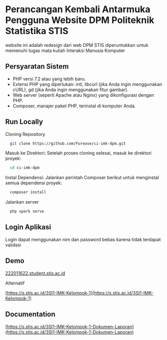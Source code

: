 # Perancangan Kembali Antarmuka Pengguna Website DPM Politeknik Statistika STIS

website ini adalah redesign dari web DPM STIS diperuntukkan untuk memenuhi tugas mata kuliah Interaksi Manusia Komputer

## Persyaratan Sistem

- PHP versi 7.2 atau yang lebih baru.
- Extensi PHP yang diperlukan: intl, libcurl (jika Anda ingin menggunakan cURL), gd (jika Anda ingin menggunakan fitur gambar).
- Web server (seperti Apache atau Nginx) yang dikonfigurasi dengan PHP.
- Composer, manajer paket PHP, terinstal di komputer Anda.

## Run Locally

Cloning Repository

```bash
  git clone https://github.com/Furease/ci-imk-dpm.git
```

Masuk ke Direktori: Setelah proses cloning selesai, masuk ke direktori proyek:

```bash
  cd ci-imk-dpm
```

Instal Dependensi: Jalankan perintah Composer berikut untuk menginstal semua dependensi proyek:

```bash
  composer install
```

Jalankan server

```bash
  php spark serve
```

## Login Aplikasi

Login dapat menggunakan nim dan password bebas karena tidak terdapat validasi

## Demo

[222011622.student.stis.ac.id](https://222011622.student.stis.ac.id)

Alternatif

[https://s.stis.ac.id/3SI1-IMK-Kelompok-1](https://s.stis.ac.id/3SI1-IMK-Kelompok-1)

## Documentation

[https://s.stis.ac.id/3SI1-IMK-Kelompok-1-Dokumen-Laporan](https://s.stis.ac.id/3SI1-IMK-Kelompok-1-Dokumen-Laporan)
